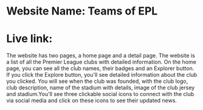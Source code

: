 # Website Name: Teams of EPL

# Live link: 


The website has two pages, a home page and a detail page. The website is a list of all the Premier League clubs with detailed information. On the home page, you can see all the club names, their badges and an Explorer button. If you click the Explore button, you'll see detailed information about the club you clicked. You will see when the club was founded, with the club logo, club description, name of the stadium with details, image of the club jersey and stadium.You'll see three clickable social icons to connect with the club via social media and click on these icons to see their updated news.